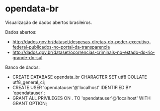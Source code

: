 opendata-br
===========

Visualização de dados abertos brasileiros.

Dados abertos:
- http://dados.gov.br/dataset/despesas-diretas-do-poder-executivo-federal-publicados-no-portal-da-transparencia
- http://dados.gov.br/dataset/ocorrencias-criminais-no-estado-do-rio-grande-do-sul

Banco de dados:

- CREATE DATABASE opendata_br CHARACTER SET utf8 COLLATE utf8_general_ci;
- CREATE USER 'opendatauser'@'localhost' IDENTIFIED BY 'opendatauser';
- GRANT ALL PRIVILEGES ON *.* TO 'opendatauser'@'localhost' WITH GRANT OPTION;
                            